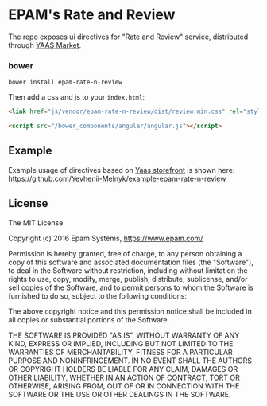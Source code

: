 # EPAM's Rate and Review

The repo exposes ui directives for "Rate and Review" service,
distributed through [YAAS Market](https://market.yaas.io/commercial/).

### bower

```shell
bower install epam-rate-n-review
```

Then add a css and js to your `index.html`:

```html
<link href="js/vendor/epam-rate-n-review/dist/review.min.css" rel="stylesheet">
```
```html
<script src="/bower_components/angular/angular.js"></script>
```

## Example

Example usage of directives based on [Yaas storefront](https://github.com/SAP/yaas-storefront) is shown here:<br/>
https://github.com/Yevhenii-Melnyk/example-epam-rate-n-review

## License

The MIT License

Copyright (c) 2016 Epam Systems, https://www.epam.com/

Permission is hereby granted, free of charge, to any person obtaining a copy
of this software and associated documentation files (the "Software"), to deal
in the Software without restriction, including without limitation the rights
to use, copy, modify, merge, publish, distribute, sublicense, and/or sell
copies of the Software, and to permit persons to whom the Software is
furnished to do so, subject to the following conditions:

The above copyright notice and this permission notice shall be included in
all copies or substantial portions of the Software.

THE SOFTWARE IS PROVIDED "AS IS", WITHOUT WARRANTY OF ANY KIND, EXPRESS OR
IMPLIED, INCLUDING BUT NOT LIMITED TO THE WARRANTIES OF MERCHANTABILITY,
FITNESS FOR A PARTICULAR PURPOSE AND NONINFRINGEMENT. IN NO EVENT SHALL THE
AUTHORS OR COPYRIGHT HOLDERS BE LIABLE FOR ANY CLAIM, DAMAGES OR OTHER
LIABILITY, WHETHER IN AN ACTION OF CONTRACT, TORT OR OTHERWISE, ARISING FROM,
OUT OF OR IN CONNECTION WITH THE SOFTWARE OR THE USE OR OTHER DEALINGS IN
THE SOFTWARE.
